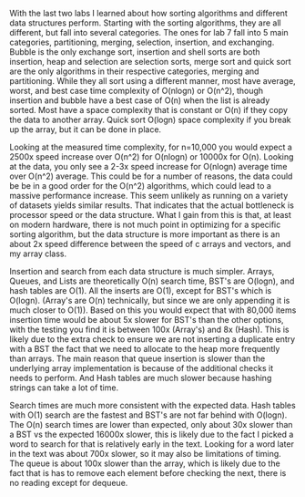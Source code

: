 With the last two labs I learned about how sorting algorithms and different data structures perform. Starting with the sorting algorithms, they are all different, but fall into several categories. The ones for lab 7 fall into 5 main categories, partitioning, merging, selection, insertion, and exchanging. Bubble is the only exchange sort, insertion and shell sorts are both insertion, heap and selection are selection sorts, merge sort and quick sort are the only algorithms in their respective categories, merging and partitioning. While they all sort using a different manner, most have average, worst, and best case time complexity of O(nlogn) or O(n^2), though insertion and bubble have a best case of O(n) when the list is already sorted. 
Most have a space complexity that is constant or O(n) if they copy the data to another array. Quick sort O(logn) space complexity if you break up the array, but it can be done in place.

Looking at the measured time complexity, for n=10,000 you would expect a 2500x speed increase over O(n^2) for O(nlogn) or 10000x for O(n). Looking at the data, you only see a 2-3x speed increase for O(nlogn) average time over O(n^2) average. This could be for a number of reasons, the data could be be in a good order for the O(n^2) algorithms, which could lead to a massive performance increase. This seem unlikely as running on a variety of datasets yields similar results. That indicates that the actual bottleneck is processor speed or the data structure. What I gain from this is that, at least on modern hardware, there is not much point in optimizing for a specific sorting algorithm, but the data structure is more important as there is an about 2x speed difference between the speed of c arrays and vectors, and my array class.

Insertion and search from each data structure is much simpler. Arrays, Queues, and Lists are theoretically O(n) search time, BST's are O(logn), and hash tables are O(1). All the inserts are O(1), except for BST's which is O(logn). (Array's are O(n) technically, but since we are only appending it is much closer to O(1)). Based on this you would expect that with 80,000 items insertion time would be about 5x slower for BST's than the other options, with the testing you find it is between 100x (Array's) and 8x (Hash). This is likely due to the extra check to ensure we are not inserting a duplicate entry with a BST the fact that we need to allocate to the heap more frequently than arrays. The main reason that queue insertion is slower than the underlying array implementation is because of the additional checks it needs to perform.  And Hash tables are much slower because hashing strings can take a lot of time. 

Search times are much more consistent with the expected data. Hash tables with O(1) search are the fastest and BST's are not far behind with O(logn). The O(n) search times are lower than expected, only about 30x slower than a BST vs the expected 16000x slower, this is likely due to the fact I picked a word to search for that is relatively early in the text. Looking for a word later in the text was about 700x slower, so it may also be limitations of timing. The queue is about 100x slower than the array, which is likely due to the fact that is has to remove each element before checking the next, there is no reading except for dequeue.
